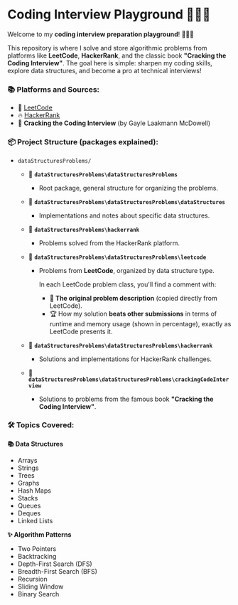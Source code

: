# Coding Interview Playground 🚀👩‍💻

Welcome to my **coding interview preparation playground**! 👩‍💻✨

This repository is where I solve and store algorithmic problems from platforms like **LeetCode**, **HackerRank**, and the classic book **"Cracking the Coding Interview"**. The goal here is simple: sharpen my coding skills, explore data structures, and become a pro at technical interviews!

### 📚 Platforms and Sources:
- 🔗 [LeetCode](https://leetcode.com/)
- 🔥 [HackerRank](https://www.hackerrank.com/)
- 📖 **Cracking the Coding Interview** (by Gayle Laakmann McDowell)

### 📦 Project Structure (packages explained):

- `dataStructuresProblems/`
  - 📂 **`dataStructuresProblems\dataStructuresProblems`**
    - Root package, general structure for organizing the problems.

  - 📂 **`dataStructuresProblems\dataStructuresProblems\dataStructures`**
    - Implementations and notes about specific data structures.

  - 📂 **`dataStructuresProblems\hackerrank`**
    - Problems solved from the HackerRank platform.

  - 📂 **`dataStructuresProblems\dataStructuresProblems\leetcode`**
    - Problems from **LeetCode**, organized by data structure type. 
    
      In each LeetCode problem class, you'll find a comment with:

      - 📖 **The original problem description** (copied directly from LeetCode).
      - 🏆 How my solution **beats other submissions** in terms of runtime and memory usage (shown in percentage), exactly as LeetCode presents it.


  - 📂 **`dataStructuresProblems\dataStructuresProblems\hackerrank`**
    - Solutions and implementations for HackerRank challenges.

  - 📂 **`dataStructuresProblems\dataStructuresProblems\crackingCodeInterview`**
    - Solutions to problems from the famous book **"Cracking the Coding Interview"**.

### 🛠️ Topics Covered:

**📚 Data Structures**
- Arrays
- Strings
- Trees
- Graphs
- Hash Maps
- Stacks
- Queues
- Deques
- Linked Lists

**✨ Algorithm Patterns**
- Two Pointers
- Backtracking
- Depth-First Search (DFS)
- Breadth-First Search (BFS)
- Recursion
- Sliding Window
- Binary Search
